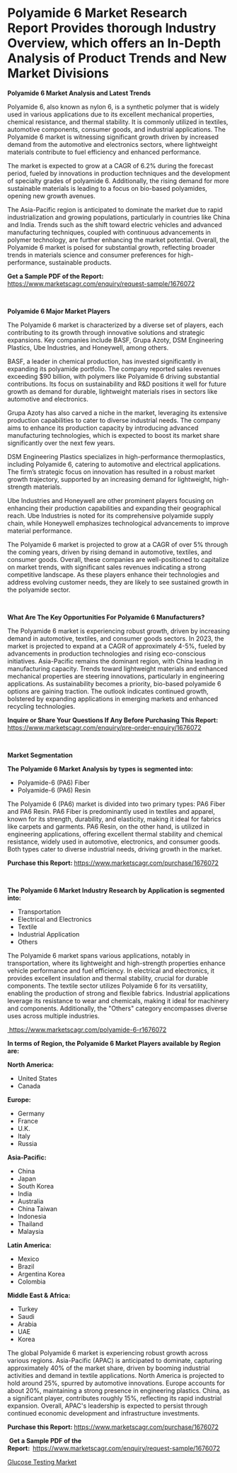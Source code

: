 <p><h1>Polyamide 6 Market Research Report Provides thorough Industry Overview, which offers an In-Depth Analysis of Product Trends and New Market Divisions</h1></p><p><strong>Polyamide 6 Market Analysis and Latest Trends</strong></p>
<p><p>Polyamide 6, also known as nylon 6, is a synthetic polymer that is widely used in various applications due to its excellent mechanical properties, chemical resistance, and thermal stability. It is commonly utilized in textiles, automotive components, consumer goods, and industrial applications. The Polyamide 6 market is witnessing significant growth driven by increased demand from the automotive and electronics sectors, where lightweight materials contribute to fuel efficiency and enhanced performance.</p><p>The market is expected to grow at a CAGR of 6.2% during the forecast period, fueled by innovations in production techniques and the development of specialty grades of polyamide 6. Additionally, the rising demand for more sustainable materials is leading to a focus on bio-based polyamides, opening new growth avenues. </p><p>The Asia-Pacific region is anticipated to dominate the market due to rapid industrialization and growing populations, particularly in countries like China and India. Trends such as the shift toward electric vehicles and advanced manufacturing techniques, coupled with continuous advancements in polymer technology, are further enhancing the market potential. Overall, the Polyamide 6 market is poised for substantial growth, reflecting broader trends in materials science and consumer preferences for high-performance, sustainable products.</p></p>
<p><strong>Get a Sample PDF of the Report:&nbsp;</strong> <a href="https://www.marketscagr.com/enquiry/request-sample/1676072?utm_campaign=2893&utm_medium=2&utm_source=Github&utm_content=ia&utm_term=05032025&utm_id=polyamide-6">https://www.marketscagr.com/enquiry/request-sample/1676072</a></p>
<p>&nbsp;</p>
<p><strong>Polyamide 6 Major Market Players</strong></p>
<p><p>The Polyamide 6 market is characterized by a diverse set of players, each contributing to its growth through innovative solutions and strategic expansions. Key companies include BASF, Grupa Azoty, DSM Engineering Plastics, Ube Industries, and Honeywell, among others.</p><p>BASF, a leader in chemical production, has invested significantly in expanding its polyamide portfolio. The company reported sales revenues exceeding $90 billion, with polymers like Polyamide 6 driving substantial contributions. Its focus on sustainability and R&D positions it well for future growth as demand for durable, lightweight materials rises in sectors like automotive and electronics.</p><p>Grupa Azoty has also carved a niche in the market, leveraging its extensive production capabilities to cater to diverse industrial needs. The company aims to enhance its production capacity by introducing advanced manufacturing technologies, which is expected to boost its market share significantly over the next few years.</p><p>DSM Engineering Plastics specializes in high-performance thermoplastics, including Polyamide 6, catering to automotive and electrical applications. The firm’s strategic focus on innovation has resulted in a robust market growth trajectory, supported by an increasing demand for lightweight, high-strength materials.</p><p>Ube Industries and Honeywell are other prominent players focusing on enhancing their production capabilities and expanding their geographical reach. Ube Industries is noted for its comprehensive polyamide supply chain, while Honeywell emphasizes technological advancements to improve material performance.</p><p>The Polyamide 6 market is projected to grow at a CAGR of over 5% through the coming years, driven by rising demand in automotive, textiles, and consumer goods. Overall, these companies are well-positioned to capitalize on market trends, with significant sales revenues indicating a strong competitive landscape. As these players enhance their technologies and address evolving customer needs, they are likely to see sustained growth in the polyamide sector.</p></p>
<p>&nbsp;</p>
<p><strong>What Are The Key Opportunities For Polyamide 6 Manufacturers?</strong></p>
<p><p>The Polyamide 6 market is experiencing robust growth, driven by increasing demand in automotive, textiles, and consumer goods sectors. In 2023, the market is projected to expand at a CAGR of approximately 4-5%, fueled by advancements in production technologies and rising eco-conscious initiatives. Asia-Pacific remains the dominant region, with China leading in manufacturing capacity. Trends toward lightweight materials and enhanced mechanical properties are steering innovations, particularly in engineering applications. As sustainability becomes a priority, bio-based polyamide 6 options are gaining traction. The outlook indicates continued growth, bolstered by expanding applications in emerging markets and enhanced recycling technologies.</p></p>
<p><strong>Inquire or Share Your Questions If Any Before Purchasing This Report:</strong> <a href="https://www.marketscagr.com/enquiry/pre-order-enquiry/1676072?utm_campaign=2893&utm_medium=2&utm_source=Github&utm_content=ia&utm_term=05032025&utm_id=polyamide-6">https://www.marketscagr.com/enquiry/pre-order-enquiry/1676072</a></p>
<p>&nbsp;</p>
<p><strong>Market Segmentation</strong></p>
<p><strong>The Polyamide 6 Market Analysis by types is segmented into:</strong></p>
<p><ul><li>Polyamide-6 (PA6) Fiber</li><li>Polyamide-6 (PA6) Resin</li></ul></p>
<p><p>The Polyamide 6 (PA6) market is divided into two primary types: PA6 Fiber and PA6 Resin. PA6 Fiber is predominantly used in textiles and apparel, known for its strength, durability, and elasticity, making it ideal for fabrics like carpets and garments. PA6 Resin, on the other hand, is utilized in engineering applications, offering excellent thermal stability and chemical resistance, widely used in automotive, electronics, and consumer goods. Both types cater to diverse industrial needs, driving growth in the market.</p></p>
<p><strong>Purchase this Report:&nbsp;</strong><a href="https://www.marketscagr.com/purchase/1676072?utm_campaign=2893&utm_medium=2&utm_source=Github&utm_content=ia&utm_term=05032025&utm_id=polyamide-6">https://www.marketscagr.com/purchase/1676072</a></p>
<p>&nbsp;</p>
<p><strong>The Polyamide 6 Market Industry Research by Application is segmented into:</strong></p>
<p><ul><li>Transportation</li><li>Electrical and Electronics</li><li>Textile</li><li>Industrial Application</li><li>Others</li></ul></p>
<p><p>The Polyamide 6 market spans various applications, notably in transportation, where its lightweight and high-strength properties enhance vehicle performance and fuel efficiency. In electrical and electronics, it provides excellent insulation and thermal stability, crucial for durable components. The textile sector utilizes Polyamide 6 for its versatility, enabling the production of strong and flexible fabrics. Industrial applications leverage its resistance to wear and chemicals, making it ideal for machinery and components. Additionally, the "Others" category encompasses diverse uses across multiple industries.</p></p>
<p><a href="https://www.marketscagr.com/polyamide-6-r1676072?utm_campaign=2893&utm_medium=2&utm_source=Github&utm_content=ia&utm_term=05032025&utm_id=polyamide-6">&nbsp;https://www.marketscagr.com/polyamide-6-r1676072</a></p>
<p><strong>In terms of Region, the Polyamide 6 Market Players available by Region are:</strong></p>
<p>
    <p> <strong> North America: </strong>
        <ul>
            <li>United States</li>
            <li>Canada</li>
        </ul>
        </p> 
    <p> <strong> Europe: </strong>
        <ul>
            <li>Germany</li>
            <li>France</li>
            <li>U.K.</li>
            <li>Italy</li>
            <li>Russia</li>
        </ul>
        </p> 
    <p> <strong> Asia-Pacific: </strong>
        <ul>
            <li>China</li>
            <li>Japan</li>
            <li>South Korea</li>
            <li>India</li>
            <li>Australia</li>
            <li>China Taiwan</li>
            <li>Indonesia</li>
            <li>Thailand</li>
            <li>Malaysia</li>
        </ul>
        </p> 
    <p> <strong> Latin America: </strong>
        <ul>
            <li>Mexico</li>
            <li>Brazil</li>
            <li>Argentina Korea</li>
            <li>Colombia</li>
        </ul>
        </p> 
    <p> <strong> Middle East & Africa: </strong>
        <ul>
            <li>Turkey</li>
            <li>Saudi</li>
            <li>Arabia</li>
            <li>UAE</li>
            <li>Korea</li>
        </ul>
    </p>
    </p>
<p><p>The global Polyamide 6 market is experiencing robust growth across various regions. Asia-Pacific (APAC) is anticipated to dominate, capturing approximately 40% of the market share, driven by booming industrial activities and demand in textile applications. North America is projected to hold around 25%, spurred by automotive innovations. Europe accounts for about 20%, maintaining a strong presence in engineering plastics. China, as a significant player, contributes roughly 15%, reflecting its rapid industrial expansion. Overall, APAC's leadership is expected to persist through continued economic development and infrastructure investments.</p></p>
<p><strong>Purchase this Report: </strong><a href="https://www.marketscagr.com/purchase/1676072?utm_campaign=2893&utm_medium=2&utm_source=Github&utm_content=ia&utm_term=05032025&utm_id=polyamide-6">https://www.marketscagr.com/purchase/1676072</a></p>
<p>&nbsp;<strong>Get a Sample PDF of the Report:&nbsp;&nbsp;</strong><a href="https://www.marketscagr.com/enquiry/request-sample/1676072?utm_campaign=2893&utm_medium=2&utm_source=Github&utm_content=ia&utm_term=05032025&utm_id=polyamide-6">https://www.marketscagr.com/enquiry/request-sample/1676072</a></p>
<p><strong></strong></p>
<p><p><a href="https://github.com/adyawafurber1/Market-Research-Report-List-1/blob/main/glucose-testing-market.md?utm_campaign=2893&utm_medium=2&utm_source=Github&utm_content=ia&utm_term=05032025&utm_id=polyamide-6">Glucose Testing Market</a></p></p>